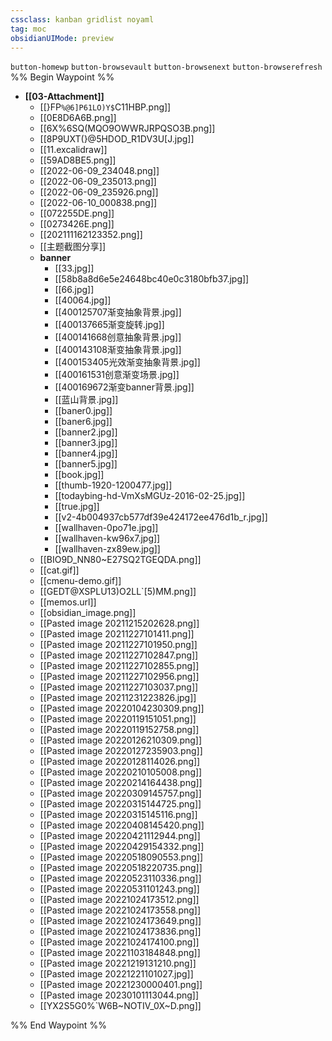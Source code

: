 ```yaml
---
cssclass: kanban gridlist noyaml
tag: moc
obsidianUIMode: preview
---
```

`button-homewp`  `button-browsevault`  `button-browsenext` `button-browserefresh`
%% Begin Waypoint %%
- **[[03-Attachment]]**
	- [[}FP`%@6]P61LO)Y$`C11HBP.png]]
	- [[0E8D6A6B.png]]
	- [[6X%6SQ(MQO9OWWRJRPQSO3B.png]]
	- [[8P9UXT(}@5HDOD_R1DV3U[J.jpg]]
	- [[11.excalidraw]]
	- [[59AD8BE5.png]]
	- [[2022-06-09_234048.png]]
	- [[2022-06-09_235013.png]]
	- [[2022-06-09_235926.png]]
	- [[2022-06-10_000838.png]]
	- [[072255DE.png]]
	- [[0273426E.png]]
	- [[202111162123352.png]]
	- [[主题截图分享]]
	- **banner**
		- [[33.jpg]]
		- [[58b8a8d6e5e24648bc40e0c3180bfb37.jpg]]
		- [[66.jpg]]
		- [[40064.jpg]]
		- [[400125707渐变抽象背景.jpg]]
		- [[400137665渐变旋转.jpg]]
		- [[400141668创意抽象背景.jpg]]
		- [[400143108渐变抽象背景.jpg]]
		- [[400153405光效渐变抽象背景.jpg]]
		- [[400161531创意渐变场景.jpg]]
		- [[400169672渐变banner背景.jpg]]
		- [[蓝山背景.jpg]]
		- [[baner0.jpg]]
		- [[baner6.jpg]]
		- [[banner2.jpg]]
		- [[banner3.jpg]]
		- [[banner4.jpg]]
		- [[banner5.jpg]]
		- [[book.jpg]]
		- [[thumb-1920-1200477.jpg]]
		- [[todaybing-hd-VmXsMGUz-2016-02-25.jpg]]
		- [[true.jpg]]
		- [[v2-4b004937cb577df39e424172ee476d1b_r.jpg]]
		- [[wallhaven-0po71e.jpg]]
		- [[wallhaven-kw96x7.jpg]]
		- [[wallhaven-zx89ew.jpg]]
	- [[BIO9D_NN80~E27SQ2TGEQDA.png]]
	- [[cat.gif]]
	- [[cmenu-demo.gif]]
	- [[GEDT@XSPLU13)O2LL`[5)MM.png]]
	- [[memos.url]]
	- [[obsidian_image.png]]
	- [[Pasted image 20211215202628.png]]
	- [[Pasted image 20211227101411.png]]
	- [[Pasted image 20211227101950.png]]
	- [[Pasted image 20211227102847.png]]
	- [[Pasted image 20211227102855.png]]
	- [[Pasted image 20211227102956.png]]
	- [[Pasted image 20211227103037.png]]
	- [[Pasted image 20211231223826.jpg]]
	- [[Pasted image 20220104230309.png]]
	- [[Pasted image 20220119151051.png]]
	- [[Pasted image 20220119152758.png]]
	- [[Pasted image 20220126210309.png]]
	- [[Pasted image 20220127235903.png]]
	- [[Pasted image 20220128114026.png]]
	- [[Pasted image 20220210105008.png]]
	- [[Pasted image 20220214164438.png]]
	- [[Pasted image 20220309145757.png]]
	- [[Pasted image 20220315144725.png]]
	- [[Pasted image 20220315145116.png]]
	- [[Pasted image 20220408145420.png]]
	- [[Pasted image 20220421112944.png]]
	- [[Pasted image 20220429154332.png]]
	- [[Pasted image 20220518090553.png]]
	- [[Pasted image 20220518220735.png]]
	- [[Pasted image 20220523110336.png]]
	- [[Pasted image 20220531101243.png]]
	- [[Pasted image 20221024173512.png]]
	- [[Pasted image 20221024173558.png]]
	- [[Pasted image 20221024173649.png]]
	- [[Pasted image 20221024173836.png]]
	- [[Pasted image 20221024174100.png]]
	- [[Pasted image 20221103184848.png]]
	- [[Pasted image 20221219131210.png]]
	- [[Pasted image 20221221101027.jpg]]
	- [[Pasted image 20221230000401.png]]
	- [[Pasted image 20230101113044.png]]
	- [[YX2S5G0%`W6B~NOTIV_0X~D.png]]

%% End Waypoint %%
